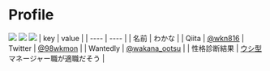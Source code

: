 # Profile

[![](https://raw.githubusercontent.com/wkn816/wkn816/main/profile-summary-card-output/nord_dark/0-profile-details.svg)](https://github.com/vn7n24fzkq/github-profile-summary-cards)
[![](https://raw.githubusercontent.com/wkn816/wkn816/main/profile-summary-card-output/nord_dark/1-repos-per-language.svg)](https://github.com/vn7n24fzkq/github-profile-summary-cards) [![](https://raw.githubusercontent.com/wkn816/wkn816/main/profile-summary-card-output/nord_dark/2-most-commit-language.svg)](https://github.com/vn7n24fzkq/github-profile-summary-cards)
|  key  |  value  |
| ---- | ---- |
|  名前  |  わかな  |
|  Qiita  |  [@wkn816](https://qiita.com/wkn816)
|  Twitter  |  [@98wkmon](https://twitter.com/98wkmon)  |
|  Wantedly  |  [@wakana_ootsu](https://www.wantedly.com/id/wakana_ootsu)  |
|  性格診断結果  |  [ウシ型](https://16test.uranaino.net/udata/58CtYQD2rpb657JxiN8M ) <br>マネージャー職が適職だそう  |
